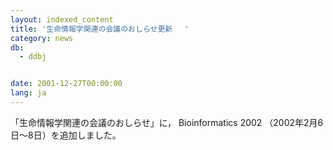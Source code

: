 ```yaml
---
layout: indexed_content
title: '生命情報学関連の会議のおしらせ更新 　'
category: news
db:
  - ddbj


date: 2001-12-27T00:00:00
lang: ja
---
```


「生命情報学関連の会議のおしらせ」に， Bioinformatics 2002 （2002年2月6日～8日）を追加しました。
